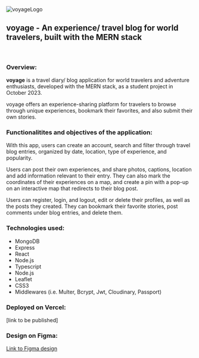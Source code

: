 <img src="https://res.cloudinary.com/dfm1r4ikr/image/upload/v1697401955/voyageApp/userphotos/wlkyt5f6ga1u60hezu2w.png" alt="voyageLogo" />
<h2>voyage - An experience/ travel blog for world travelers, built with the MERN stack</h2>
<br/>
<h3>Overview:</h3>
<p>
<strong>voyage</strong> is a travel diary/ blog application for world travelers and adventure enthusiasts, developed with the MERN stack, as a student project in October 2023. </p>
<p>
voyage offers an experience-sharing platform for travelers to browse through unique experiences, bookmark their favorites, and also submit their own stories.  </p>

<h3>Functionalitites and objectives of the application:</h3>

<p>With this app, users can create an account, search and filter through travel blog entries, organized by date, location, type of experience, and popularity. </p>

<p>Users can post their own experiences, and share photos, captions, location and add information relevant to their entry. 
They can also mark the coordinates of their experiences on a map, and create a pin with a pop-up on an interactive map that redirects to their blog post. </p>

<p>Users can register, login, and logout, edit or delete their profiles, as well as the posts they created. They can bookmark their favorite stories, post comments under blog entries, and delete them.</p>

<h3>Technologies used:</h3>
<ul>
  <li>MongoDB</li>
  <li>Express</li>
  <li>React</li>
  <li>Node.js</li>
  <li>Typescript</li>
  <li>Node.js</li>
  <li>Leaflet</li>
  <li>CSS3</li>
  <li>Middlewares (i.e. Multer, Bcrypt, Jwt, Cloudinary, Passport)</li>
</ul>

<h3>Deployed on Vercel:</h3>
<p>[link to be published]</p>

<h3>Design on Figma:</h3> 
<a target="_blank" href="https://www.figma.com/file/QXgQqQehnjWuegLxzPOKDX/Voyage?type=design&node-id=0%3A1&mode=design&t=FyPbkIEx23I9ezmh-1">Link to Figma design</a>
